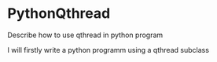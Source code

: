 # PythonQthread
Describe how to use qthread in python program

I will firstly write a python programm using a qthread subclass
